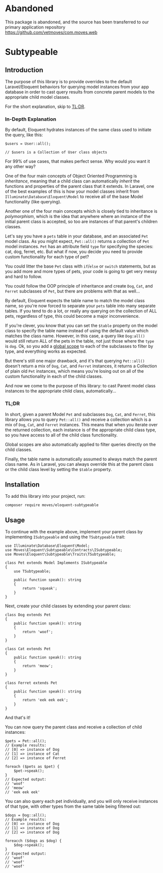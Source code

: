 # Abandoned
This package is abandoned, and the source has been transferred to our primary application repository https://github.com/vetmoves/com.moves.web

# Subtypeable
## Introduction
The purpose of this library is to provide overrides to the default Laravel/Eloquent behaviors for querying model
instances from your app database in order to cast query results from concrete parent models to the appropriate child
model classes.

For the short explanation, skip to [TL;DR](#tldr).

### In-Depth Explanation
By default, Eloquent hydrates instances of the same class used to initiate the query, like this:
```
$users = User::all();

// $users is a Collection of User class objects
```
For 99% of use cases, that makes perfect sense. Why would you want it any other way?

One of the four main concepts of Object Oriented Programming is *inheritance*, meaning that a child class can 
automatically *inherit* the functions and properties of the parent class that it extends. In Laravel, one of the best 
examples of this is how your model classes inherit from `Illuminate\Database\Eloquent\Model` to receive all of the base
Model functionality (like querying).

Another one of the four main concepts which is closely tied to inheritance is *polymorphism*, which is the idea that 
anywhere where an instance of the initial parent class is accepted, so too are instances of that parent's children 
classes.

Let's say you have a `pets` table in your database, and an associated `Pet` model class. As you might expect, 
`Pet::all()` returns a collection of `Pet` model instances. `Pet` has an attribute field `type` for specifying the
species: cat, dog, ferret, etc. But what if now, you decide you need to provide custom functionality for each type of
pet? 

You could litter the base `Pet` class with `if`/`else` or `switch` statements, but as you add more and more types
of pets, your code is going to get very messy and hard to follow. 

You could follow the OOP principle of inheritance and create `Dog`, `Cat`, and `Ferret` subclasses of `Pet`, but there 
are problems with that as well...

By default, Eloquent expects the table name to match the model class name, so you're
now forced to separate your `pets` table into many separate tables. If you tend to do a lot, or really any querying on
the collection of ALL pets, regardless of type, this could become a major inconvenience.

If you're clever, you know that you can set the `$table` property on the model class to specify the table name instead
of using the default value which matches the class name. However, in this case, a query like `Dog:all()` would still
return ALL of the pets in the table, not just those where the `type` is `dog`. Ok, so you add a
[global scope](https://laravel.com/docs/8.x/eloquent#global-scopes) to each of the subclasses to filter by type, and
everything works as expected.

But there's still one major drawback, and it's that querying `Pet::all()` doesn't return a mix of `Dog`, `Cat`, and
`Ferret` instances, it returns a Collection of plain old `Pet` instances, which means you're losing out on all of the
custom functionality in each of the child classes.

And now we come to the purpose of this library: to cast Parent model class instances to the appropriate child class,
automatically...

### TL;DR
In short, given a parent Model `Pet` and subclasses `Dog`, `Cat`, and `Ferret`, this library allows you to query 
`Pet::all()` and receive a collection which is a mix of `Dog`, `Cat`, and `Ferret` instances. This means that when 
you iterate over the returned collection, each instance is of the appropriate child class type, so you have access to 
all of the child class functionality.

Global scopes are also automatically applied to filter queries directly on the child classes.

Finally, the table name is automatically assumed to always match the parent class name. As in Laravel, you can always
override this at the parent class or the child class level by setting the `$table` property.

## Installation
To add this library into your project, run:
```
composer require moves/eloquent-subtypeable
```

## Usage
To continue with the example above, implement your parent class by implementing `ISubtypeable` and using the `TSubtypeable`
trait:
```
use Illuminate\Database\Eloquent\Model;
use Moves\Eloquent\Subtypeable\Contracts\ISubtypeable;
use Moves\Eloquent\Subtypeable\Traits\TSubtypeable;

class Pet extends Model Implements ISubtypeable
{
    use TSubtypeable;
    
    public function speak(): string
    {
        return 'squeak';
    }
}
```

Next, create your child classes by extending your parent class:
```
class Dog extends Pet
{
    public function speak(): string
    {
        return 'woof';
    }
}
```
```
class Cat extends Pet
{
    public function speak(): string
    {
        return 'meow';
    }
}
```
```
class Ferret extends Pet
{    
    public function speak(): string
    {
        return 'eek eek eek';
    }
}
```

And that's it!

You can now query the parent class and receive a collection of child instances:
```
$pets = Pet::all();
// Example results:
// [0] => instance of Dog
// [1] => instance of Cat
// [2] => instance of Ferret

foreach ($pets as $pet) {
    $pet->speak();
}
// Expected output:
// 'woof'
// 'meow'
// 'eek eek eek'
```

You can also query each pet individually, and you will only receive instances of that type, with other types from the
same table being filtered out:
```
$dogs = Dog::all();
// Example results:
// [0] => instance of Dog
// [1] => instance of Dog
// [2] => instance of Dog

foreacch ($dogs as $dog) {
    $dog->speak();
}
// Expected output:
// 'woof'
// 'woof'
// 'woof'
```
